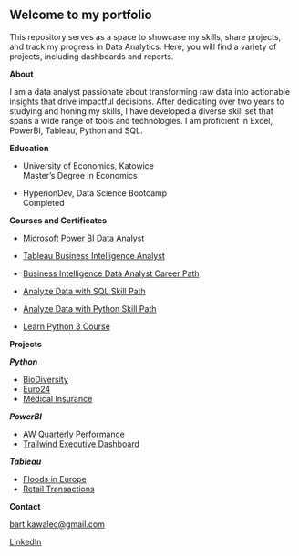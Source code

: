 ## Welcome to my portfolio

This repository serves as a space to showcase my skills, share projects, and track my progress in Data Analytics. Here, you will find a variety of projects, including dashboards and reports. 

**About**

I am a data analyst passionate about transforming raw data into actionable insights that drive impactful decisions. After dedicating over two years to studying and honing my skills, I have developed a diverse skill set that spans a wide range of tools and technologies. I am proficient in Excel, PowerBI, Tableau, Python and SQL.

**Education**

- University of Economics, Katowice                                               
  Master’s Degree in Economics

- HyperionDev, Data Science Bootcamp <br>Completed

**Courses and Certificates**

- [Microsoft Power BI Data Analyst](https://www.coursera.org/account/accomplishments/specialization/6ZTE1AFFE5LD)

- [Tableau Business Intelligence Analyst](https://www.coursera.org/account/accomplishments/specialization/XBA4WBMH5EU3)

- [Business Intelligence Data Analyst Career Path](https://www.codecademy.com/profiles/bart.kawalec/certificates/d03c7391224540ef8f850f8807a2b72a)

- [Analyze Data with SQL Skill Path](https://www.codecademy.com/profiles/bart.kawalec/certificates/5cafb2d937090210d7df3652)

- [Analyze Data with Python Skill Path](https://www.codecademy.com/profiles/bart.kawalec/certificates/5cacbe7b3709024753e7c3ff)

- [Learn Python 3 Course](https://www.codecademy.com/profiles/bart.kawalec/certificates/6c152bd262967f8c941c9707ed636bda)

**Projects**

***Python***
- [BioDiversity](https://github.com/Krukode/BioDiversity-Project)
- [Euro24](https://github.com/Krukode/Euro24)
- [Medical Insurance](https://github.com/Krukode/Medical-Insurance)

***PowerBI***
- [AW Quarterly Performance](https://github.com/Krukode/AW-Qarterly-Performance/tree/main)
- [Trailwind Executive Dashboard](https://github.com/Krukode/Trailwind-Executive-Dashboard)

***Tableau***
- [Floods in Europe](https://github.com/Krukode/Floods-in-Europe)
- [Retail Transactions](https://github.com/Krukode/Retail-Transactions)


**Contact**

bart.kawalec@gmail.com

[LinkedIn](https://www.linkedin.com/in/bartkawalec/)


